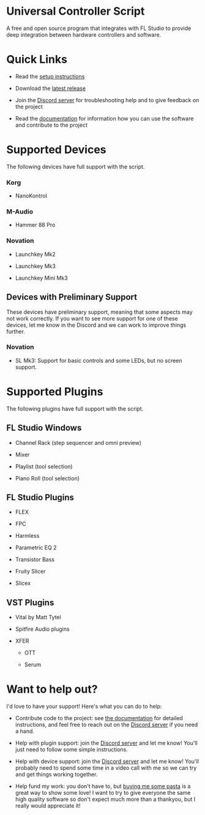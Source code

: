 # Universal Controller Script

A free and open source program that integrates with FL Studio to provide deep
integration between hardware controllers and software.

# Quick Links

* Read the [setup instructions](docs/setup.md)

* Download the
  [latest release](https://github.com/MiguelGuthridge/Universal-Controller-Script/releases)

* Join the [Discord server](https://discord.gg/6vpfJUF) for troubleshooting
  help and to give feedback on the project

* Read the [documentation](docs/README.md) for information how you can use the
  software and contribute to the project

# Supported Devices

The following devices have full support with the script.

### Korg

* NanoKontrol

### M-Audio

* Hammer 88 Pro

### Novation

* Launchkey Mk2

* Launchkey Mk3

* Launchkey Mini Mk3

## Devices with Preliminary Support

These devices have preliminary support, meaning that some aspects may not work
correctly. If you want to see more support for one of these devices, let me
know in the Discord and we can work to improve things further.

### Novation

* SL Mk3: Support for basic controls and some LEDs, but no screen support.

# Supported Plugins

The following plugins have full support with the script.

## FL Studio Windows
* Channel Rack (step sequencer and omni preview)

* Mixer

* Playlist (tool selection)

* Piano Roll (tool selection)

## FL Studio Plugins
* FLEX

* FPC

* Harmless

* Parametric EQ 2

* Transistor Bass

* Fruity Slicer

* Slicex

## VST Plugins
* Vital by Matt Tytel

* Spitfire Audio plugins

* XFER

    * OTT

    * Serum

# Want to help out?

I'd love to have your support! Here's what you can do to help:

* Contribute code to the project: see [the documentation](docs/contributing) for 
  detailed instructions, and feel free to reach out on the 
  [Discord server](https://discord.gg/6vpfJUF) if you need a hand.

* Help with plugin support: join the [Discord server](https://discord.gg/6vpfJUF)
  and let me know! You'll just need to follow some simple instructions.

* Help with device support: join the [Discord server](https://discord.gg/6vpfJUF)
  and let me know! You'll probably need to spend some time in a video call with me
  so we can try and get things working together.

* Help fund my work: you don't have to, but 
  [buying me some pasta](https://www.buymeacoffee.com/miguelguthridge) is a great
  way to show some love! I want to try to give everyone the same high quality 
  software so don't expect much more than a thankyou, but I really would appreciate 
  it!
